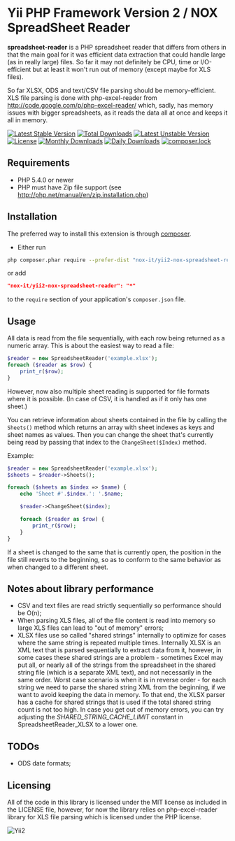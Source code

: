 Yii PHP Framework Version 2 / NOX SpreadSheet Reader
====================================================

**spreadsheet-reader** is a PHP spreadsheet reader that differs from others in that the main goal for it was efficient 
data extraction that could handle large (as in really large) files. So far it may not definitely be CPU, time
or I/O-efficient but at least it won't run out of memory (except maybe for XLS files).

So far XLSX, ODS and text/CSV file parsing should be memory-efficient. XLS file parsing is done with php-excel-reader
from http://code.google.com/p/php-excel-reader/ which, sadly, has memory issues with bigger spreadsheets, as it reads the
data all at once and keeps it all in memory.

[![Latest Stable Version](https://poser.pugx.org/nox-it/yii2-nox-spreadsheet-reader/v/stable)](https://packagist.org/packages/nox-it/yii2-nox-spreadsheet-reader)
[![Total Downloads](https://poser.pugx.org/nox-it/yii2-nox-spreadsheet-reader/downloads)](https://packagist.org/packages/nox-it/yii2-nox-spreadsheet-reader)
[![Latest Unstable Version](https://poser.pugx.org/nox-it/yii2-nox-spreadsheet-reader/v/unstable)](https://packagist.org/packages/nox-it/yii2-nox-spreadsheet-reader)
[![License](https://poser.pugx.org/nox-it/yii2-nox-spreadsheet-reader/license)](https://packagist.org/packages/nox-it/yii2-nox-spreadsheet-reader)
[![Monthly Downloads](https://poser.pugx.org/nox-it/yii2-nox-spreadsheet-reader/d/monthly)](https://packagist.org/packages/nox-it/yii2-nox-spreadsheet-reader)
[![Daily Downloads](https://poser.pugx.org/nox-it/yii2-nox-spreadsheet-reader/d/daily)](https://packagist.org/packages/nox-it/yii2-nox-spreadsheet-reader)
[![composer.lock](https://poser.pugx.org/nox-it/yii2-nox-spreadsheet-reader/composerlock)](https://packagist.org/packages/nox-it/yii2-nox-spreadsheet-reader)

## Requirements

*  PHP 5.4.0 or newer
*  PHP must have Zip file support (see http://php.net/manual/en/zip.installation.php)

## Installation

The preferred way to install this extension is through [composer](http://getcomposer.org/download/).

* Either run

```bash
php composer.phar require --prefer-dist "nox-it/yii2-nox-spreadsheet-reader" "*"
```

or add

```json
"nox-it/yii2-nox-spreadsheet-reader": "*"
```

to the `require` section of your application's `composer.json` file.

## Usage

All data is read from the file sequentially, with each row being returned as a numeric array.
This is about the easiest way to read a file:

```php
$reader = new SpreadsheetReader('example.xlsx');
foreach ($reader as $row) {
    print_r($row);
}
```

However, now also multiple sheet reading is supported for file formats where it is possible. (In case of CSV, it is handled as if
it only has one sheet.)

You can retrieve information about sheets contained in the file by calling the `Sheets()` method which returns an array with
sheet indexes as keys and sheet names as values. Then you can change the sheet that's currently being read by passing that index
to the `ChangeSheet($Index)` method.

Example:

```php
$reader = new SpreadsheetReader('example.xlsx');
$sheets = $reader->Sheets();

foreach ($sheets as $index => $name) {
    echo 'Sheet #'.$index.': '.$name;

    $reader->ChangeSheet($index);

    foreach ($reader as $row) {
        print_r($row);
    }
}
```

If a sheet is changed to the same that is currently open, the position in the file still reverts to the beginning, so as to conform
to the same behavior as when changed to a different sheet.

## Notes about library performance

*  CSV and text files are read strictly sequentially so performance should be O(n);
*  When parsing XLS files, all of the file content is read into memory so large XLS files can lead to "out of memory" errors;
*  XLSX files use so called "shared strings" internally to optimize for cases where the same string is repeated multiple times.
    Internally XLSX is an XML text that is parsed sequentially to extract data from it, however, in some cases these shared strings are a problem -
    sometimes Excel may put all, or nearly all of the strings from the spreadsheet in the shared string file (which is a separate XML text), and not necessarily in the same
    order. Worst case scenario is when it is in reverse order - for each string we need to parse the shared string XML from the beginning, if we want to avoid keeping the data in memory.
    To that end, the XLSX parser has a cache for shared strings that is used if the total shared string count is not too high. In case you get out of memory errors, you can
    try adjusting the *SHARED_STRING_CACHE_LIMIT* constant in SpreadsheetReader_XLSX to a lower one.

## TODOs

*  ODS date formats;

## Licensing

All of the code in this library is licensed under the MIT license as included in the LICENSE file, however, for now the library relies on php-excel-reader library for XLS file parsing which is licensed under the PHP license.

![Yii2](https://img.shields.io/badge/Powered_by-Yii_Framework-green.svg?style=flat)
